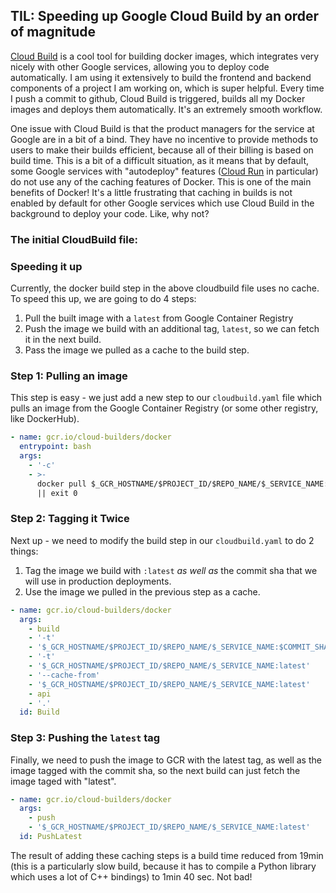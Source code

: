 
## TIL: Speeding up Google Cloud Build by an order of magnitude

[Cloud Build](https://cloud.google.com/build) is a cool tool for building docker images, which integrates very nicely with other Google services, allowing you to deploy code automatically. I am using it extensively to build the frontend and backend components of a project I am working on, which is super helpful. Every time I push a commit to github, Cloud Build is triggered, builds all my Docker images and deploys them automatically. It's an extremely smooth workflow.

One issue with Cloud Build is that the product managers for the service at Google are in a bit of a bind. They have no incentive to provide methods to users to make their builds efficient, because all of their billing is based on build time. This is a bit of a difficult situation, as it means that by default, some Google services with "autodeploy" features ([Cloud Run](https://cloud.google.com/run) in particular) do not use any of the caching features of Docker. This is one of the main benefits of Docker! It's a little frustrating that caching in builds is not enabled by default for other Google services which use Cloud Build in the background to deploy your code. Like, why not?

### The initial CloudBuild file:

### Speeding it up

Currently, the docker build step in the above cloudbuild file uses no cache. To speed this up, we are going to do 4 steps:

1. Pull the built image with a `latest` from Google Container Registry
2. Push the image we build with an additional tag, `latest`, so we can fetch it in the next build.
3. Pass the image we pulled as a cache to the build step.


### Step 1: Pulling an image

This step is easy - we just add a new step to our `cloudbuild.yaml` file which pulls an image from the Google Container Registry (or some other registry, like DockerHub).
```yaml
- name: gcr.io/cloud-builders/docker
  entrypoint: bash
  args:
    - '-c'
    - >-
      docker pull $_GCR_HOSTNAME/$PROJECT_ID/$REPO_NAME/$_SERVICE_NAME:latest
      || exit 0

```

### Step 2: Tagging it Twice

Next up - we need to modify the build step in our `cloudbuild.yaml` to do 2 things:

1. Tag the image we build with `:latest`  *as well as* the commit sha that we will use in production deployments.
2. Use the image we pulled in the previous step as a cache.

```yaml
- name: gcr.io/cloud-builders/docker
  args:
    - build
    - '-t'
    - '$_GCR_HOSTNAME/$PROJECT_ID/$REPO_NAME/$_SERVICE_NAME:$COMMIT_SHA'
    - '-t'
    - '$_GCR_HOSTNAME/$PROJECT_ID/$REPO_NAME/$_SERVICE_NAME:latest'
    - '--cache-from'
    - '$_GCR_HOSTNAME/$PROJECT_ID/$REPO_NAME/$_SERVICE_NAME:latest'
    - api
    - '.'
  id: Build
```

### Step 3: Pushing the `latest` tag

Finally, we need to push the image to GCR with the latest tag, as well as the image tagged with the commit sha, so the next build can just fetch the image taged with "latest".

```yaml
- name: gcr.io/cloud-builders/docker
  args:
    - push
    - '$_GCR_HOSTNAME/$PROJECT_ID/$REPO_NAME/$_SERVICE_NAME:latest'
  id: PushLatest
```

The result of adding these caching steps is a build time reduced from 19min (this is a particularly slow build, because it has to compile a Python library which uses a lot of C++ bindings) to 1min 40 sec. Not bad!


